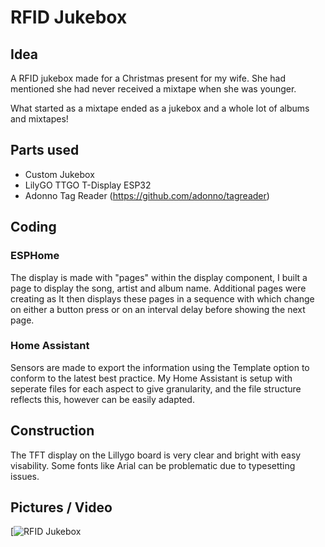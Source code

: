 # RFID Jukebox

## Idea
A RFID jukebox made for a Christmas present for my wife. She had mentioned she had never received a mixtape when she was younger.

What started as a mixtape ended as a jukebox and a whole lot of albums and mixtapes!

## Parts used
- Custom Jukebox
- LilyGO TTGO T-Display ESP32
- Adonno Tag Reader (https://github.com/adonno/tagreader)

## Coding

### ESPHome
The display is made with "pages" within the display component, I built a page to display the song, artist and album name. Additional pages were creating as 
It then displays these pages in a sequence with which change on either a button press or on an interval delay before showing the next page.

### Home Assistant
Sensors are made to export the information using the Template option to conform to the latest best practice. My Home Assistant is setup with seperate files for each aspect to give granularity, and the file structure reflects this, however can be easily adapted.

## Construction
The TFT display on the Lillygo board is very clear and bright with easy visability. Some fonts like Arial can be problematic due to typesetting issues.

## Pictures / Video

[![RFID Jukebox](https://user-images.githubusercontent.com/68851601/218323503-29c4ed33-b1b4-4bc6-b1c5-d3aa8cf0d70a.png)
